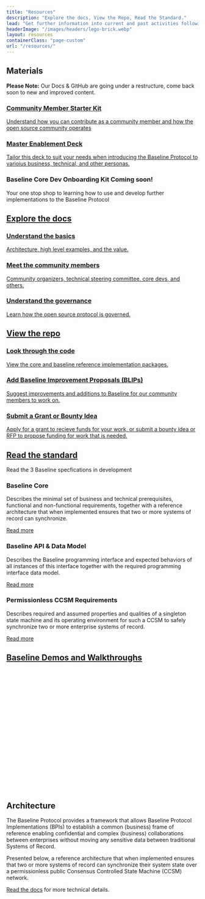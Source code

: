 ```yaml
---
title: "Resources"
description: "Explore the docs, View the Repo, Read the Standard."
lead: "Get further information into current and past activities following these links."
headerImage: "/images/headers/lego-brick.webp"
layout: resources
containerClass: "page-custom"
url: "/resources/"
---
```


<div class="container">
  <div class="row justify-content-center">
    <div class="col-md-16 col-lg-14 col-xl-14">
      <div class="section">
        <h2>Materials</h2>
        <div class="alert alert-info">
          <p class="mb-0"><strong>Please Note:</strong> Our Docs & GitHub are going under a restructure, come back soon to new and improved content.</p>
        </div>
        <a class="download-link" href="https://drive.google.com/file/d/1zWwUpV7FR1dHz9ihaIW14MgNG_M900xj/view?usp=sharing" target="_blank" rel="noreferrer noopener">
          <h3 class="h4 mb-1">Community Member Starter Kit</h3>
          <p>Understand how you can contribute as a community member and how the open source community operates</p>
        </a>
        <a class="download-link" href="https://docs.google.com/presentation/d/18WA9w0eZGrr5YQI2jctcf1UMVtLUG2j4Efin93XLH_U/edit?usp=sharing" target="_blank" rel="noreferrer noopener">
          <h3 class="h4 mb-1">Master Enablement Deck</h3>
          <p>Tailor this deck to suit your needs when introducing the Baseline Protocol to varioius business, technical, and other personas.
</p>
        </a>
        <h3 class="h4 mb-1">Baseline Core Dev Onboarding Kit <span class="badge fs-6 bg-primary align-top ms-3">Coming soon!</span></h3>
        <p class="mb-0">Your one stop shop to learning how to use and develop further implementations to the Baseline Protocol</p>
      </div>
      <div class="section pt-0">
        <div class="row row-cols-1 row-cols-lg-2">
          <div class="col d-flex">
            <div class="card card-xxl flex-fill mb-4 mb-lg-0">
              <div class="card-body">
                <h2 class="mt-0"><a href="https://docs.baseline-protocol.org/" target="_blank" rel="noreferrer noopener">Explore the docs</a></h2>
                <a href="https://docs.baseline-protocol.org/" class="mb-4">
                  <h3 class="h4">Understand the basics</h3>
                  <p>Architecture, high level examples, and the value.</p>
                </a>
                <a href="https://drive.google.com/file/d/1-nDtsbcCY9aY8UVj38-ekAC7Mqr6d_7y/view?usp=sharing" class="mb-4">
                  <h3 class="h4">Meet the community members</h3>
                  <p>Community organizers, technical steering committee, core devs, and others.</p>
                </a>
                <a href="https://docs.baseline-protocol.org/governance/governance">
                  <h3 class="h4">Understand the governance</h3>
                  <p>Learn how the open source protocol is governed.</p>
                </a>
              </div>
            </div>
          </div>
          <div class="col d-flex">
            <div class="card card-xxl flex-fill">
              <div class="card-body">
                <h2 class="mt-0"><a href="https://github.com/orgs/eea-oasis/repositories" target="_blank" rel="noreferrer noopener">View the repo</a></h2>
                <a href="https://github.com/orgs/eea-oasis/repositories" class="mb-4">
                  <h3 class="h4">Look through the code</h3>
                  <p>View the core and baseline reference implementation packages.</p>
                </a>
                <a href="https://github.com/eea-oasis/baseline-blips" class="mb-4">
                  <h3 class="h4">Add Baseline Improvement Proposals (BLIPs)</h3>
                  <p>Suggest improvements and additions to Baseline for our community members to work on.</p>
                </a>
                <a href="https://github.com/eea-oasis/baseline-grants">
                  <h3 class="h4">Submit a Grant or Bounty Idea</h3>
                  <p>Apply for a grant to recieve funds for your work, or submit a bounty idea or RFP to propose funding for work that is needed.</p>
                </a>
              </div>
            </div>
          </div>
        </div>
      </div>
      <div class="section pt-0">
        <h2 class="mt-0"><a href="https://github.com/eea-oasis/baseline-standard" target="_blank" rel="noreferrer noopener">Read the standard</a></h2>
        <p>Read the 3 Baseline specfications in development</p>
        <div class="row row-cols-lg-3">
          <div class="col d-flex">
            <div class="card bg-white border-primary flex-fill flex-column card-body mb-4">
            <h3 class="h4">Baseline Core</h3>
            <p>Describes the minimal set of business and technical prerequisites, functional and non-functional requirements, together with a reference architecture that when implemented ensures that two or more systems of record can synchronize.</p>
            <a href="https://github.com/eea-oasis/baseline-standard/tree/main/core" class="mt-auto btn btn-lg btn-primary">Read more</a>
            </div>
          </div>
          <div class="col d-flex">
            <div class="card bg-white border-primary flex-fill flex-column card-body mb-4">
            <h3 class="h4">Baseline API & Data Model</h3>
            <p>Describes the Baseline programming interface and expected behaviors of all instances of this interface together with the required programming interface data model.</p>
            <a href="https://github.com/eea-oasis/baseline-standard/tree/main/api" class="mt-auto btn btn-lg btn-primary">Read more</a>
            </div>
          </div>
          <div class="col d-flex">
            <div class="card bg-white border-primary flex-fill flex-column card-body mb-4">
            <h3 class="h4">Permissionless CCSM Requirements</h3>
            <p>Describes required and assumed properties and qualities of a singleton state machine and its operating environment for such a CCSM to safely synchronize two or more enterprise systems of record.</p>
            <a href="https://github.com/eea-oasis/baseline-standard/tree/main/ccsm" class="mt-auto btn btn-lg btn-primary">Read more</a>
            </div>
          </div>
        </div>
      </div>
      <div class="section pt-0">
        <h2 class="mt-0"><a href="https://youtube.com/playlist?list=PLxmhMSa49Q1CuosKFPi443UhoodUukuZD" target="_blank" rel="noreferrer noopener">Baseline Demos and Walkthroughs</a></h2>
        <div class="ratio ratio-16x9">
          <iframe
            class="lazyload"
            width="560"
            height="315"
            data-src="https://www.youtube.com/embed/C96wepNNP4Y"
            title="YouTube video player"
            frameborder="0"
            allow="accelerometer; autoplay; clipboard-write; encrypted-media; gyroscope; picture-in-picture"
            allowfullscreen
          ></iframe>
        </div>
      </div>
      <div class="section pt-0">
        <h2 class="mt-0">Architecture</h2>
        <p>The Baseline Protocol provides a framework that allows Baseline Protocol Implementations (BPIs) to establish a common (business) frame of reference enabling confidential and complex (business) collaborations between enterprises without moving any sensitive data between traditional Systems of Record.</p>
        <p>Presented below, a reference architecture that when implemented ensures that two or more systems of record can synchronize their system state over a permissionless public Consensus Controlled State Machine (CCSM) network.</p>
        <p><a href="https://docs.baseline-protocol.org/">Read the docs</a> for more technical details.</p>
        <img data-src="/images/High-Level-Baseline-Architecture.png" alt="" class="img-fluid lazyload mt-4">
      </div>
    </div>
  </div>
</div>

